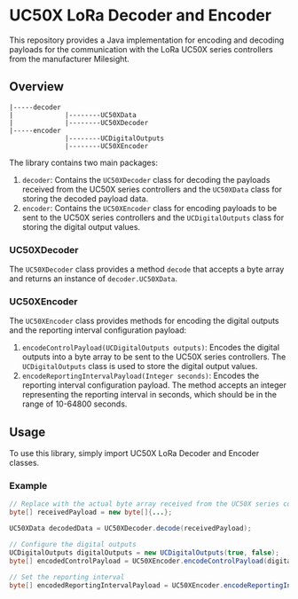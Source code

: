 # UC50X LoRa Decoder and Encoder

This repository provides a Java implementation for encoding and decoding payloads for the communication with the LoRa UC50X series controllers from the manufacturer Milesight.

## Overview

```
|-----decoder
|             |--------UC50XData
|             |--------UC50XDecoder
|-----encoder
              |--------UCDigitalOutputs
              |--------UC50XEncoder
```

The library contains two main packages:

1. `decoder`: Contains the `UC50XDecoder` class for decoding the payloads received from the UC50X series controllers and the `UC50XData` class for storing the decoded payload data.
2. `encoder`: Contains the `UC50XEncoder` class for encoding payloads to be sent to the UC50X series controllers and the `UCDigitalOutputs` class for storing the digital output values.

### UC50XDecoder

The `UC50XDecoder` class provides a method `decode` that accepts a byte array and returns an instance of `decoder.UC50XData`.

### UC50XEncoder

The `UC50XEncoder` class provides methods for encoding the digital outputs and the reporting interval configuration payload:

1. `encodeControlPayload(UCDigitalOutputs outputs)`: Encodes the digital outputs into a byte array to be sent to the UC50X series controllers. The `UCDigitalOutputs` class is used to store the digital output values.
2. `encodeReportingIntervalPayload(Integer seconds)`: Encodes the reporting interval configuration payload. The method accepts an integer representing the reporting interval in seconds, which should be in the range of 10-64800 seconds.

## Usage

To use this library, simply import UC50X LoRa Decoder and Encoder classes.

### Example

```java
// Replace with the actual byte array received from the UC50X series controller
byte[] receivedPayload = new byte[]{...};

UC50XData decodedData = UC50XDecoder.decode(receivedPayload);

// Configure the digital outputs
UCDigitalOutputs digitalOutputs = new UCDigitalOutputs(true, false);
byte[] encodedControlPayload = UC50XEncoder.encodeControlPayload(digitalOutputs);

// Set the reporting interval
byte[] encodedReportingIntervalPayload = UC50XEncoder.encodeReportingIntervalPayload(1800);
```
